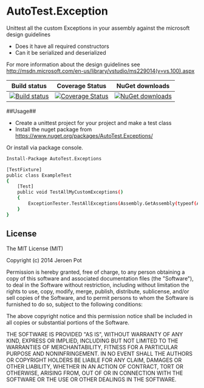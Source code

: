 AutoTest.Exception
==================
Unittest all the custom Exceptions in your assembly against the microsoft design guidelines
 - Does it have all required constructors
 - Can it be serialized and deserialized
 
For more information about the design guidelines see http://msdn.microsoft.com/en-us/library/vstudio/ms229014(v=vs.100).aspx

Build status| Coverage Status| NuGet downloads
----------- | -------------- | --------------- 
[![Build status](https://ci.appveyor.com/api/projects/status/h0vo52hogp69ju2t?svg=true)](https://ci.appveyor.com/project/jeroenpot/autotest-exceptions)|[![Coverage Status](https://coveralls.io/repos/jeroenpot/AutoTest.Exceptions/badge.svg?branch=&service=github)](https://coveralls.io/github/jeroenpot/AutoTest.Exceptions?branch=)|[![NuGet downloads](https://img.shields.io/nuget/v/AutoTest.Exceptions.svg?maxAge=2592000)](https://www.nuget.org/packages/AutoTest.Exception)


##Usage##

- Create a unittest project for your project and make a test class
- Install the nuget package from https://www.nuget.org/packages/AutoTest.Exceptions/

Or install via package console.

```sh
Install-Package AutoTest.Exceptions
```

```sh
[TestFixture]
public class ExampleTest
{
    [Test]
    public void TestAllMyCustomExceptions()
    {
        ExceptionTester.TestAllExceptions(Assembly.GetAssembly(typeof(AClassInTheAssemblyIWantToTest)));
    }
}
```

## License

The MIT License (MIT)

Copyright (c) 2014 Jeroen Pot

Permission is hereby granted, free of charge, to any person obtaining a copy
of this software and associated documentation files (the "Software"), to deal
in the Software without restriction, including without limitation the rights
to use, copy, modify, merge, publish, distribute, sublicense, and/or sell
copies of the Software, and to permit persons to whom the Software is
furnished to do so, subject to the following conditions:

The above copyright notice and this permission notice shall be included in all
copies or substantial portions of the Software.

THE SOFTWARE IS PROVIDED "AS IS", WITHOUT WARRANTY OF ANY KIND, EXPRESS OR
IMPLIED, INCLUDING BUT NOT LIMITED TO THE WARRANTIES OF MERCHANTABILITY,
FITNESS FOR A PARTICULAR PURPOSE AND NONINFRINGEMENT. IN NO EVENT SHALL THE
AUTHORS OR COPYRIGHT HOLDERS BE LIABLE FOR ANY CLAIM, DAMAGES OR OTHER
LIABILITY, WHETHER IN AN ACTION OF CONTRACT, TORT OR OTHERWISE, ARISING FROM,
OUT OF OR IN CONNECTION WITH THE SOFTWARE OR THE USE OR OTHER DEALINGS IN THE
SOFTWARE.
